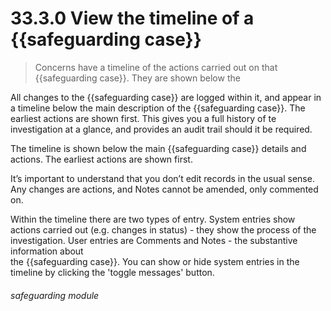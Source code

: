 # 33.3.0 View the timeline of a {{safeguarding case}}

> Concerns have a timeline of the actions carried out on that {{safeguarding case}}. They are shown below the 

All changes to the {{safeguarding case}} are logged within it, and appear in a timeline below the main description of the {{safeguarding case}}. The
earliest actions are shown first. This gives you a full history of te investigation at a glance, and provides an audit
trail should it be required.

The timeline is shown below the main {{safeguarding case}} details and actions. The earliest actions are shown first.

It’s important to understand that you don’t edit records in the usual sense. Any changes are actions, and Notes cannot
be amended, only commented on. 

Within the timeline there are two types of entry. System entries show actions carried out (e.g. changes in status) - they
show the process of the investigation.  User entries are Comments and Notes - the substantive information about  
the {{safeguarding case}}. You can show or hide system entries in the timeline by clicking the 'toggle messages' button.


###### safeguarding module

